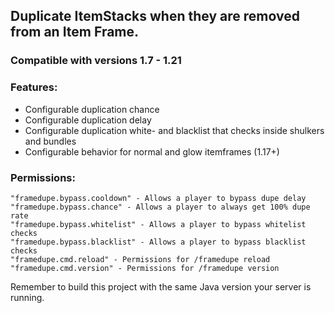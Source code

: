 ## Duplicate ItemStacks when they are removed from an Item Frame.</h3>
<h3>Compatible with versions 1.7 - 1.21

### Features:
 - Configurable duplication chance
 - Configurable duplication delay
 - Configurable duplication white- and blacklist that checks inside shulkers and bundles
 - Configurable behavior for normal and glow itemframes (1.17+)

### Permissions:
```
"framedupe.bypass.cooldown" - Allows a player to bypass dupe delay
"framedupe.bypass.chance" - Allows a player to always get 100% dupe rate
"framedupe.bypass.whitelist" - Allows a player to bypass whitelist checks
"framedupe.bypass.blacklist" - Allows a player to bypass blacklist checks
"framedupe.cmd.reload" - Permissions for /framedupe reload
"framedupe.cmd.version" - Permissions for /framedupe version
```


Remember to build this project with the same Java version your server is running.